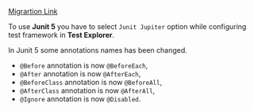 [Migrartion Link](https://www.baeldung.com/junit-5-migration)

To use **Junit 5** you have to select `Junit Jupiter` option while configuring test framework in **Test Explorer**.

In Junit 5 some annotations names has been changed.

- `@Before` annotation is now `@BeforeEach`,
- `@After` annotation is now `@AfterEach`,
- `@BeforeClass` annotation is now `@BeforeAll`,
- `@AfterClass` annotation is now `@AfterAll`,
- `@Ignore` annotation is now `@Disabled`.
